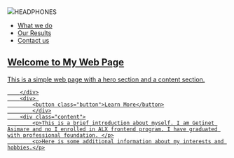 <!DOCTYPE>
<html lang="en"> 
<head>
    <meta charset="UTF-8">
    <meta name="viewport" content="width=device-width, initial-scale=1.0">
    <title>My Web Page</title>
    <link rel="stylesheet" href="0-styles.css">
</head>
<body>
    <link rel="icon" href="favicon.ico">
    <main>
        <section class="hero">
            <div>
            <span class="icon1"><img src="favicon.ico">HEADPHONES</span>
                <nav class="top-right-nav">
            <ul>
                <li><a href="#">What we do</li>
                <li><a href="#">Our Results</li>
                <li><a href="#">Contact us</li>
            </ul>
        </nav>
        </div>
        <div> 
        </div> 
        <div class="hero-content">
            <h1>Welcome to My Web Page</h1>
            <p>This is a simple web page with a hero section and a content section.</p>
           
        </div>
        <div> 
            <button class="button">Learn More</button>
            </div>
        <div class="content">
            <p>This is a brief introduction about myself. I am Getinet Asimare and no I enrolled in ALX frontend program. I have graduated with professional foundation. </p>
            <p>Here is some additional information about my interests and hobbies.</p>
</div>
    </section>
       
</html>
